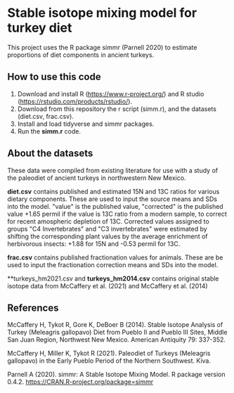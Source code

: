 # Stable isotope mixing model for turkey diet

This project uses the R package simmr (Parnell 2020) to estimate proportions of diet components in ancient turkeys.

## How to use this code

1. Download and install R (https://www.r-project.org/) and R studio (https://rstudio.com/products/rstudio/).
2. Download from this repository the r script (simm.r), and the datasets (diet.csv, frac.csv).
3. Install and load tidyverse and simmr packages.
4. Run the **simm.r** code.

## About the datasets

These data were compiled from existing literature for use with a study of the paleodiet of ancient turkeys in northwestern New Mexico. 

**diet.csv** contains published and estimated 15N and 13C ratios for various dietary components. These are used to input the source means and SDs into the model. "value" is the published value, "corrected" is the published value +1.65 permil if the value is 13C ratio from a modern sample, to correct for recent amospheric depletion of 13C.
Corrected values assigned to groups "C4 Invertebrates" and "C3 invertebrates" were estimated by shifting the corresponding plant values by the average enrichment of herbivorous insects: +1.88 for 15N and -0.53 permil for 13C. 

**frac.csv** contains published fractionation values for animals. These are be used to input the fractionation correction means and SDs into the model.

**turkeys_hm2021.csv and **turkeys_hm2014.csv** contains original stable isotope data from McCaffery et al. (2021) and McCaffery et al. (2014)

## References

McCaffery H, Tykot R, Gore K, DeBoer B (2014). Stable Isotope Analysis of Turkey (Meleagris gallopavo) Diet from Pueblo II and Pueblo III Sites, Middle San Juan Region, Northwest New Mexico. American Antiquity 79: 337-352.

McCaffery H, Miller K, Tykot R (2021). Paleodiet of Turkeys (Meleagris gallopavo) in the Early Pueblo Period of the Northern Southwest. Kiva.

Parnell A (2020). simmr: A Stable Isotope Mixing Model. R package version 0.4.2. https://CRAN.R-project.org/package=simmr
